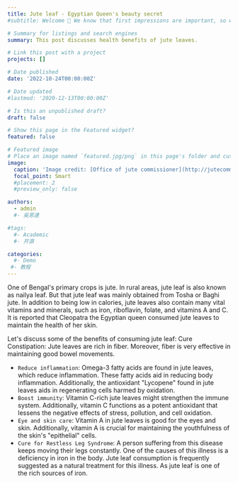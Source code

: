 ```yaml
---
title: Jute leaf - Egyptian Queen's beauty secret 
#subtitle: Welcome 👋 We know that first impressions are important, so we've populated your new site with some initial content to help you get familiar with everything in no time.

# Summary for listings and search engines
summary: This post discusses health benefits of jute leaves.

# Link this post with a project
projects: []

# Date published
date: '2022-10-24T00:00:00Z'

# Date updated
#lastmod: '2020-12-13T00:00:00Z'

# Is this an unpublished draft?
draft: false

# Show this page in the Featured widget?
featured: false

# Featured image
# Place an image named `featured.jpg/png` in this page's folder and customize its options here.
image:
  caption: 'Image credit: [Office of jute commissioner](http://jutecomm.gov.in/)'
  focal_point: Smart
  #placement: 2
  #preview_only: false

authors:
  - admin
  #- 吳恩達

#tags:
  #- Academic
  #- 开源

categories:
  #- Demo
 #- 教程
---
```

One of Bengal's primary crops is jute. In rural areas, jute leaf is also known as nailya leaf. But that jute leaf was mainly obtained from Tosha or Baghi jute. In addition to being low in calories, jute leaves also contain many vital vitamins and minerals, such as iron, riboflavin, folate, and vitamins A and C. It is reported that Cleopatra the Egyptian queen consumed jute leaves to maintain the health of her skin.

Let's discuss some of the benefits of consuming jute leaf:
Cure Constipation: Jute leaves are rich in fiber. Moreover, fiber is very effective in maintaining good bowel movements.
* `Reduce inflammation`: Omega-3 fatty acids are found in jute leaves, which reduce inflammation. These fatty acids aid in reducing body inflammation. Additionally, the antioxidant "Lycopene" found in jute leaves aids in regenerating cells harmed by oxidation.
* `Boost immunity`: Vitamin C-rich jute leaves might strengthen the immune system. Additionally, vitamin C functions as a potent antioxidant that lessens the negative effects of stress, pollution, and cell oxidation.
* `Eye and skin care`: Vitamin A in jute leaves is good for the eyes and skin. Additionally, vitamin A is crucial for maintaining the youthfulness of the skin's "epithelial" cells.
* `Cure for Restless Leg Syndrome`: A person suffering from this disease keeps moving their legs constantly. One of the causes of this illness is a deficiency in iron in the body. Jute leaf consumption is frequently suggested as a natural treatment for this illness. As jute leaf is one of the rich sources of iron.













